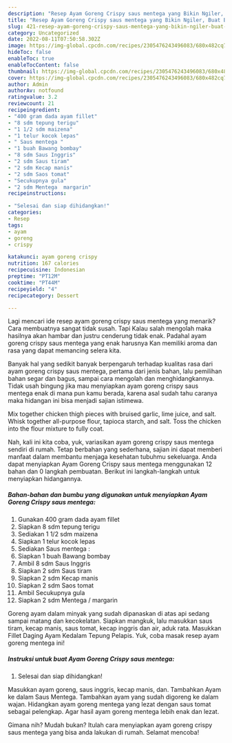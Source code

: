 ```yaml
---
description: "Resep Ayam Goreng Crispy saus mentega yang Bikin Ngiler, Buat Buka Puasa}"
title: "Resep Ayam Goreng Crispy saus mentega yang Bikin Ngiler, Buat Buka Puasa}"
slug: 421-resep-ayam-goreng-crispy-saus-mentega-yang-bikin-ngiler-buat-buka-puasa
category: Uncategorized
date: 2022-08-11T07:50:58.302Z
image: https://img-global.cpcdn.com/recipes/2305476243496083/680x482cq70/ayam-goreng-crispy-saus-mentega-foto-resep-utama.jpg
hideToc: false
enableToc: true
enableTocContent: false
thumbnail: https://img-global.cpcdn.com/recipes/2305476243496083/680x482cq70/ayam-goreng-crispy-saus-mentega-foto-resep-utama.jpg
cover: https://img-global.cpcdn.com/recipes/2305476243496083/680x482cq70/ayam-goreng-crispy-saus-mentega-foto-resep-utama.jpg
author: Admin
authorAv: notfound
ratingvalue: 3.2
reviewcount: 21
recipeingredient:
- "400 gram dada ayam fillet"
- "8 sdm tepung terigu"
- "1 1/2 sdm maizena"
- "1 telur kocok lepas"
- " Saus mentega "
- "1 buah Bawang bombay"
- "8 sdm Saus Inggris"
- "2 sdm Saus tiram"
- "2 sdm Kecap manis"
- "2 sdm Saos tomat"
- "Secukupnya gula"
- "2 sdm Mentega  margarin"
recipeinstructions:

- "Selesai dan siap dihidangkan!"
categories:
- Resep
tags:
- ayam
- goreng
- crispy

katakunci: ayam goreng crispy 
nutrition: 167 calories
recipecuisine: Indonesian
preptime: "PT12M"
cooktime: "PT44M"
recipeyield: "4"
recipecategory: Dessert

---
```



Lagi mencari ide resep ayam goreng crispy saus mentega yang menarik? Cara membuatnya sangat tidak susah. Tapi Kalau salah mengolah maka hasilnya akan hambar dan justru cenderung tidak enak. Padahal ayam goreng crispy saus mentega yang enak harusnya Kan memiliki aroma dan rasa yang dapat memancing selera kita.


Banyak hal yang sedikit banyak berpengaruh terhadap kualitas rasa dari ayam goreng crispy saus mentega, pertama dari jenis bahan, lalu pemilihan bahan segar dan bagus, sampai cara mengolah dan menghidangkannya. Tidak usah bingung jika mau menyiapkan ayam goreng crispy saus mentega enak di mana pun kamu berada, karena asal sudah tahu caranya maka hidangan ini bisa menjadi sajian istimewa.

Mix together chicken thigh pieces with bruised garlic, lime juice, and salt. Whisk together all-purpose flour, tapioca starch, and salt. Toss the chicken into the flour mixture to fully coat.


Nah, kali ini kita coba, yuk, variasikan ayam goreng crispy saus mentega sendiri di rumah. Tetap berbahan yang sederhana, sajian ini dapat memberi manfaat dalam membantu menjaga kesehatan tubuhmu sekeluarga. Anda dapat menyiapkan Ayam Goreng Crispy saus mentega menggunakan 12 bahan dan 0 langkah pembuatan. Berikut ini langkah-langkah untuk menyiapkan hidangannya.

<!--inarticleads1-->

##### Bahan-bahan dan bumbu yang digunakan untuk menyiapkan Ayam Goreng Crispy saus mentega:

1. Gunakan 400 gram dada ayam fillet
1. Siapkan 8 sdm tepung terigu
1. Sediakan 1 1/2 sdm maizena
1. Siapkan 1 telur kocok lepas
1. Sediakan  Saus mentega :
1. Siapkan 1 buah Bawang bombay
1. Ambil 8 sdm Saus Inggris
1. Siapkan 2 sdm Saus tiram
1. Siapkan 2 sdm Kecap manis
1. Siapkan 2 sdm Saos tomat
1. Ambil Secukupnya gula
1. Siapkan 2 sdm Mentega / margarin


Goreng ayam dalam minyak yang sudah dipanaskan di atas api sedang sampai matang dan kecokelatan. Siapkan mangkuk, lalu masukkan saus tiram, kecap manis, saus tomat, kecap inggris dan air, aduk rata. Masukkan Fillet Daging Ayam Kedalam Tepung Pelapis. Yuk, coba masak resep ayam goreng mentega ini! 

<!--inarticleads2-->

##### Instruksi untuk buat Ayam Goreng Crispy saus mentega:


1. Selesai dan siap dihidangkan!

Masukkan ayam goreng, saus inggris, kecap manis, dan. Tambahkan Ayam ke dalam Saus Mentega. Tambahkan ayam yang sudah digoreng ke dalam wajan. Hidangkan ayam goreng mentega yang lezat dengan saus tomat sebagai pelengkap. Agar hasil ayam goreng mentega lebih enak dan lezat. 

Gimana nih? Mudah bukan? Itulah cara menyiapkan ayam goreng crispy saus mentega yang bisa anda lakukan di rumah. Selamat mencoba!
